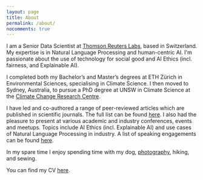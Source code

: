 ```yaml
---
layout: page
title: About
permalink: /about/
nocomments: true
---
```


I am a Senior Data Scientist at [Thomson Reuters Labs](https://innovation.thomsonreuters.com/en/labs.html), based in Switzerland. My expertise is in Natural Language Processing and human-centric AI. I'm passionate about the use of technology for social good and AI Ethics (incl. fairness, and Explainable AI).

I completed both my Bachelor’s and Master’s degrees at ETH Zürich in Environmental Sciences, specialising in Climate Science. I then moved to Sydney, Australia, to pursue a PhD degree at UNSW in Climate Science at the [Climate Change Research Centre](http://www.ccrc.unsw.edu.au/ccrc-team/students/nadja-herger).

I have led and co-authored a range of peer-reviewed articles which are published in scientific journals. The full list can be found [here](publications.md). I also had the pleasure to present at various academic and industry conferences, events and meetups. Topics include AI Ethics (incl. Explainable AI) and use cases of Natural Language Processing in industry. A list of speaking engagements can be found [here](speaking.md).  

In my spare time I enjoy spending time with my dog, [photography](https://500px.com/nadja_herger), hiking, and sewing.

You can find my CV <a href="/documents/NadjaHerger_CV.pdf" class="image fit" target="_blank">here</a>.
